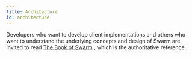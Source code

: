 ```yaml
---
title: Architecture
id: architecture
---
```


Developers who want to develop client implementations and others who want to understand the underlying concepts and design of Swarm are invited to read
<a href="/the-book-of-swarm-viktor-tron-v1.0-pre-release7.pdf" target="_blank" rel="noopener noreferrer">The Book of Swarm</a> , which is the authoritative reference.
